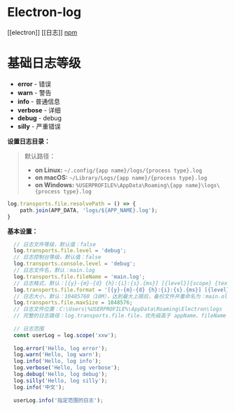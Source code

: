 # Electron-log

[[electron]] [[日志]] [npm](https://www.npmjs.com/package/electron-log)



# 基础日志等级

- **error** - 错误
- **warn** - 警告
- **info** - 普通信息
- **verbose** - 详细
- **debug** - debug
- **silly** - 严重错误



**设置日志目录：**

> 默认路径：
>
> - **on Linux:** `~/.config/{app name}/logs/{process type}.log`
> - **on macOS:** `~/Library/Logs/{app name}/{process type}.log`
> - **on Windows:** `%USERPROFILE%\AppData\Roaming\{app name}\logs\{process type}.log`

```js
log.transports.file.resolvePath = () => {
    path.join(APP_DATA, 'logs/${APP_NAME}.log');
}
```



**基本设置：**

```js
  // 日志文件等级，默认值：false
  log.transports.file.level = 'debug';
  // 日志控制台等级，默认值：false
  log.transports.console.level = 'debug';
  // 日志文件名，默认：main.log
  log.transports.file.fileName = 'main.log';
  // 日志格式，默认：[{y}-{m}-{d} {h}:{i}:{s}.{ms}] [{level}]{scope} {text}
  log.transports.file.format = '[{y}-{m}-{d} {h}:{i}:{s}.{ms}] [{level}]{scope} {text}';
  // 日志大小，默认：10485760（10M），达到最大上限后，备份文件并重命名为：main.old.log，有且仅有一个备份文件
  log.transports.file.maxSize = 1048576;
  // 日志文件位置：C:\Users\%USERPROFILE%\AppData\Roaming\Electron\logs
  // 完整的日志路径：log.transports.file.file，优先级高于 appName、fileName
 
  // 日志范围
  const userLog = log.scope('xxw');
 
  log.error('Hello, log error');
  log.warn('Hello, log warn');
  log.info('Hello, log info');
  log.verbose('Hello, log verbose');
  log.debug('Hello, log debug');
  log.silly('Hello, log silly');
  log.info('中文');
 
  userLog.info('指定范围的日志');
```


